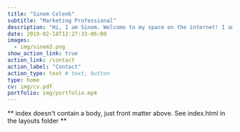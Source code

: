 ```yaml
---
title: "Sinem Celenk"
subtitle: "Marketing Professional"
description: "Hi, I am Sinem. Welcome to my space on the internet! I am a creative marketer with over 5 years of experience in the industry. I've been doing market research, generating marketing strategies, managing campaigns both online and offline, creating launch events, and reporting. I am enthusiastic about working with new brands. Feel free to contact me for any inquires."
date: 2019-02-18T12:27:33-06:00
images:
  - img/sinem3.png
show_action_link: true
action_link: /contact
action_label: "Contact"
action_type: text # text, button
type: home
cv: img/cv.pdf
portfolio: img/portfolio.mp4
---
```


** index doesn't contain a body, just front matter above.
See index.html in the layouts folder **
